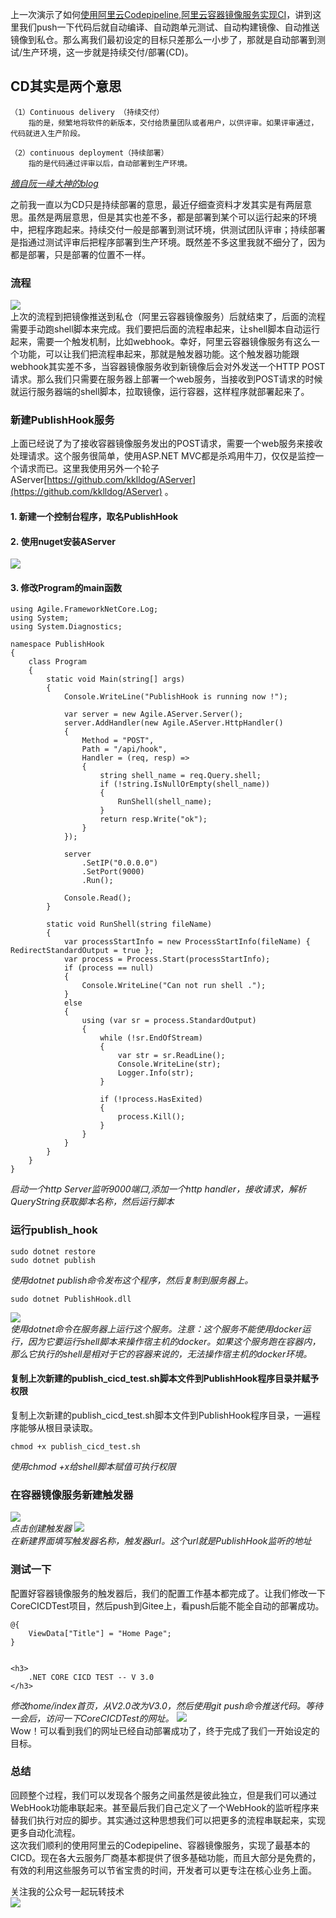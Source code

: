 上一次演示了如何[使用阿里云Codepipeline,阿里云容器镜像服务实现CI](https://www.cnblogs.com/kklldog/p/core_in_docker_ci.html)，讲到这里我们push一下代码后就自动编译、自动跑单元测试、自动构建镜像、自动推送镜像到私仓。那么离我们最初设定的目标只差那么一小步了，那就是自动部署到测试/生产环境，这一步就是持续交付/部署(CD)。   

## CD其实是两个意思
```
（1）Continuous delivery （持续交付）  
    指的是，频繁地将软件的新版本，交付给质量团队或者用户，以供评审。如果评审通过，代码就进入生产阶段。
```
```
（2）continuous deployment（持续部署）   
    指的是代码通过评审以后，自动部署到生产环境。
```    
*[摘自阮一峰大神的blog](http://www.ruanyifeng.com/blog/2015/09/continuous-integration.html)*

之前我一直以为CD只是持续部署的意思，最近仔细查资料才发其实是有两层意思。虽然是两层意思，但是其实也差不多，都是部署到某个可以运行起来的环境中，把程序跑起来。持续交付一般是部署到测试环境，供测试团队评审；持续部署是指通过测试评审后把程序部署到生产环境。既然差不多这里我就不细分了，因为都是部署，只是部署的位置不一样。
### 流程
![](https://images.cnblogs.com/cnblogs_com/kklldog/1401672/o_QQ%E6%88%AA%E5%9B%BE20190816011741.png)   
上次的流程到把镜像推送到私仓（阿里云容器镜像服务）后就结束了，后面的流程需要手动跑shell脚本来完成。我们要把后面的流程串起来，让shell脚本自动运行起来，需要一个触发机制，比如webhook。幸好，阿里云容器镜像服务有这么一个功能，可以让我们把流程串起来，那就是触发器功能。这个触发器功能跟webhook其实差不多，当容器镜像服务收到新镜像后会对外发送一个HTTP POST请求。那么我们只需要在服务器上部署一个web服务，当接收到POST请求的时候就运行服务器端的shell脚本，拉取镜像，运行容器，这样程序就部署起来了。    
### 新建PublishHook服务
上面已经说了为了接收容器镜像服务发出的POST请求，需要一个web服务来接收处理请求。这个服务很简单，使用ASP.NET MVC都是杀鸡用牛刀，仅仅是监控一个请求而已。这里我使用另外一个轮子AServer[https://github.com/kklldog/AServer](https://github.com/kklldog/AServer) 。   
#### 1. 新建一个控制台程序，取名PublishHook  
#### 2. 使用nuget安装AServer
![](https://images.cnblogs.com/cnblogs_com/kklldog/1401672/o_TIM%E6%88%AA%E5%9B%BE20190805162235.jpg)   
#### 3. 修改Program的main函数   
```
using Agile.FrameworkNetCore.Log;
using System;
using System.Diagnostics;

namespace PublishHook
{
    class Program
    {
        static void Main(string[] args)
        {
            Console.WriteLine("PublishHook is running now !");

            var server = new Agile.AServer.Server();
            server.AddHandler(new Agile.AServer.HttpHandler()
            {
                Method = "POST",
                Path = "/api/hook",
                Handler = (req, resp) =>
                {
                    string shell_name = req.Query.shell;
                    if (!string.IsNullOrEmpty(shell_name))
                    {
                        RunShell(shell_name);
                    }
                    return resp.Write("ok");
                }
            });

            server
                .SetIP("0.0.0.0")
                .SetPort(9000)
                .Run();

            Console.Read();
        }

        static void RunShell(string fileName)
        {
            var processStartInfo = new ProcessStartInfo(fileName) { RedirectStandardOutput = true };
            var process = Process.Start(processStartInfo);
            if (process == null)
            {
                Console.WriteLine("Can not run shell .");
            }
            else
            {
                using (var sr = process.StandardOutput)
                {
                    while (!sr.EndOfStream)
                    {
                        var str = sr.ReadLine();
                        Console.WriteLine(str);
                        Logger.Info(str);
                    }

                    if (!process.HasExited)
                    {
                        process.Kill();
                    }
                }
            }
        }
    }
}
```
*启动一个http Server监听9000端口,添加一个http handler，接收请求，解析QueryString获取脚本名称，然后运行脚本*   

### 运行publish_hook
```
sudo dotnet restore
sudo dotnet publish
```   
*使用dotnet publish命令发布这个程序，然后复制到服务器上。*   
```
sudo dotnet PublishHook.dll
```   
![](https://images.cnblogs.com/cnblogs_com/kklldog/1401672/o_TIM%E6%88%AA%E5%9B%BE20190805162619.jpg)   
*使用dotnet命令在服务器上运行这个服务。注意：这个服务不能使用docker运行，因为它要运行shell脚本来操作宿主机的docker。如果这个服务跑在容器内，那么它执行的shell是相对于它的容器来说的，无法操作宿主机的docker环境。*
#### 复制上次新建的publish_cicd_test.sh脚本文件到PublishHook程序目录并赋予权限
复制上次新建的publish_cicd_test.sh脚本文件到PublishHook程序目录，一遍程序能够从根目录读取。   
```
chmod +x publish_cicd_test.sh
```
*使用chmod +x给shell脚本赋值可执行权限*
### 在容器镜像服务新建触发器
![](https://images.cnblogs.com/cnblogs_com/kklldog/1401672/o_QQ%E5%9B%BE%E7%89%8720190816013327.png)   
*点击创建触发器*
![](https://images.cnblogs.com/cnblogs_com/kklldog/1401672/o_TIM%E6%88%AA%E5%9B%BE20190805160113.jpg)   
*在新建界面填写触发器名称，触发器url。这个url就是PublishHook监听的地址*   
### 测试一下   
配置好容器镜像服务的触发器后，我们的配置工作基本都完成了。让我们修改一下CoreCICDTest项目，然后push到Gitee上，看push后能不能全自动的部署成功。   
```
@{
    ViewData["Title"] = "Home Page";
}


<h3>
    .NET CORE CICD TEST -- V 3.0
</h3>
```
*修改home/index首页，从V2.0改为V3.0，然后使用git push命令推送代码。等待一会后，访问一下CoreCICDTest的网址。*
![](https://images.cnblogs.com/cnblogs_com/kklldog/1401672/o_QQ%E6%88%AA%E5%9B%BE20190816213343.png)    
Wow！可以看到我们的网址已经自动部署成功了，终于完成了我们一开始设定的目标。
### 总结
回顾整个过程，我们可以发现各个服务之间虽然是彼此独立，但是我们可以通过WebHook功能串联起来。甚至最后我们自己定义了一个WebHook的监听程序来替我们执行对应的脚步。其实通过这种思想我们可以把更多的流程串联起来，实现更多自动化流程。    
这次我们顺利的使用阿里云的Codepipeline、容器镜像服务，实现了最基本的CICD。现在各大云服务厂商基本都提供了很多基础功能，而且大部分是免费的，有效的利用这些服务可以节省宝贵的时间，开发者可以更专注在核心业务上面。

    
关注我的公众号一起玩转技术   
![](https://s1.ax1x.com/2020/06/29/NfQjds.jpg)